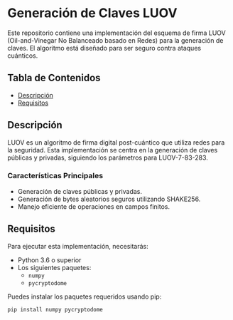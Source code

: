 # Generación de Claves LUOV

Este repositorio contiene una implementación del esquema de firma LUOV (Oil-and-Vinegar No Balanceado basado en Redes) para la generación de claves. El algoritmo está diseñado para ser seguro contra ataques cuánticos.

## Tabla de Contenidos

- [Descripción](#descripción)
- [Requisitos](#requisitos)

## Descripción

LUOV es un algoritmo de firma digital post-cuántico que utiliza redes para la seguridad. Esta implementación se centra en la generación de claves públicas y privadas, siguiendo los parámetros para LUOV-7-83-283.

### Características Principales

- Generación de claves públicas y privadas.
- Generación de bytes aleatorios seguros utilizando SHAKE256.
- Manejo eficiente de operaciones en campos finitos.

## Requisitos

Para ejecutar esta implementación, necesitarás:

- Python 3.6 o superior
- Los siguientes paquetes:
  - `numpy`
  - `pycryptodome`

Puedes instalar los paquetes requeridos usando pip:

```bash 
pip install numpy pycryptodome
